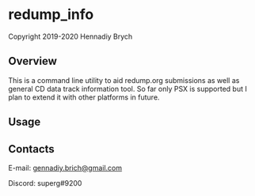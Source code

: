 # redump_info
Copyright 2019-2020 Hennadiy Brych
## Overview
This is a command line utility to aid redump.org submissions as well as general CD data track information tool. So far only PSX is supported but I plan to extend it with other platforms in future.

## Usage
<WIP>

## Contacts
E-mail: gennadiy.brich@gmail.com

Discord: superg#9200
